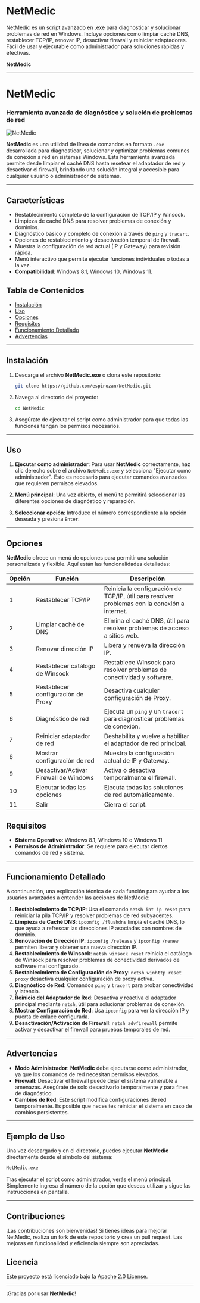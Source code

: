 # NetMedic
NetMedic es un script avanzado en .exe para diagnosticar y solucionar problemas de red en Windows. Incluye opciones como limpiar caché DNS, restablecer TCP/IP, renovar IP, desactivar firewall y reiniciar adaptadores. Fácil de usar y ejecutable como administrador para soluciones rápidas y efectivas.

**NetMedic**

---
# NetMedic
### Herramienta avanzada de diagnóstico y solución de problemas de red

![NetMedic](https://dummyimage.com/600x200/000/fff&text=NetMedic+by+Espinozan)

**NetMedic** es una utilidad de línea de comandos en formato `.exe` desarrollada para diagnosticar, solucionar y optimizar problemas comunes de conexión a red en sistemas Windows. Esta herramienta avanzada permite desde limpiar el caché DNS hasta resetear el adaptador de red y desactivar el firewall, brindando una solución integral y accesible para cualquier usuario o administrador de sistemas.

---

## Características

- Restablecimiento completo de la configuración de TCP/IP y Winsock.
- Limpieza de caché DNS para resolver problemas de conexión y dominios.
- Diagnóstico básico y completo de conexión a través de `ping` y `tracert`.
- Opciones de restablecimiento y desactivación temporal de firewall.
- Muestra la configuración de red actual (IP y Gateway) para revisión rápida.
- Menú interactivo que permite ejecutar funciones individuales o todas a la vez.
- **Compatibilidad**: Windows 8.1, Windows 10, Windows 11.

## Tabla de Contenidos
- [Instalación](#instalación)
- [Uso](#uso)
- [Opciones](#opciones)
- [Requisitos](#requisitos)
- [Funcionamiento Detallado](#funcionamiento-detallado)
- [Advertencias](#advertencias)

---

## Instalación

1. Descarga el archivo **NetMedic.exe** o clona este repositorio:

   ```bash
   git clone https://github.com/espinozan/NetMedic.git
   ```

2. Navega al directorio del proyecto:

   ```bash
   cd NetMedic
   ```

3. Asegúrate de ejecutar el script como administrador para que todas las funciones tengan los permisos necesarios.

---

## Uso

1. **Ejecutar como administrador**: Para usar **NetMedic** correctamente, haz clic derecho sobre el archivo `NetMedic.exe` y selecciona "Ejecutar como administrador". Esto es necesario para ejecutar comandos avanzados que requieren permisos elevados.

2. **Menú principal**: Una vez abierto, el menú te permitirá seleccionar las diferentes opciones de diagnóstico y reparación.

3. **Seleccionar opción**: Introduce el número correspondiente a la opción deseada y presiona `Enter`.

---

## Opciones

**NetMedic** ofrece un menú de opciones para permitir una solución personalizada y flexible. Aquí están las funcionalidades detalladas:

| Opción | Función                                                  | Descripción                                                                                   |
|--------|----------------------------------------------------------|-----------------------------------------------------------------------------------------------|
| 1      | Restablecer TCP/IP                                       | Reinicia la configuración de TCP/IP, útil para resolver problemas con la conexión a internet. |
| 2      | Limpiar caché de DNS                                     | Elimina el caché DNS, útil para resolver problemas de acceso a sitios web.                    |
| 3      | Renovar dirección IP                                     | Libera y renueva la dirección IP.                                                             |
| 4      | Restablecer catálogo de Winsock                          | Restablece Winsock para resolver problemas de conectividad y software.                        |
| 5      | Restablecer configuración de Proxy                       | Desactiva cualquier configuración de Proxy.                                                   |
| 6      | Diagnóstico de red                                       | Ejecuta un `ping` y un `tracert` para diagnosticar problemas de conexión.                     |
| 7      | Reiniciar adaptador de red                               | Deshabilita y vuelve a habilitar el adaptador de red principal.                               |
| 8      | Mostrar configuración de red                             | Muestra la configuración actual de IP y Gateway.                                             |
| 9      | Desactivar/Activar Firewall de Windows                   | Activa o desactiva temporalmente el firewall.                                                 |
| 10     | Ejecutar todas las opciones                              | Ejecuta todas las soluciones de red automáticamente.                                          |
| 11     | Salir                                                    | Cierra el script.                                                                             |

## Requisitos

- **Sistema Operativo**: Windows 8.1, Windows 10 o Windows 11
- **Permisos de Administrador**: Se requiere para ejecutar ciertos comandos de red y sistema.

---

## Funcionamiento Detallado

A continuación, una explicación técnica de cada función para ayudar a los usuarios avanzados a entender las acciones de NetMedic:

1. **Restablecimiento de TCP/IP**: Usa el comando `netsh int ip reset` para reiniciar la pila TCP/IP y resolver problemas de red subyacentes.
2. **Limpieza de Caché DNS**: `ipconfig /flushdns` limpia el caché DNS, lo que ayuda a refrescar las direcciones IP asociadas con nombres de dominio.
3. **Renovación de Dirección IP**: `ipconfig /release` y `ipconfig /renew` permiten liberar y obtener una nueva dirección IP.
4. **Restablecimiento de Winsock**: `netsh winsock reset` reinicia el catálogo de Winsock para resolver problemas de conectividad derivados de software mal configurado.
5. **Restablecimiento de Configuración de Proxy**: `netsh winhttp reset proxy` desactiva cualquier configuración de proxy activa.
6. **Diagnóstico de Red**: Comandos `ping` y `tracert` para probar conectividad y latencia.
7. **Reinicio del Adaptador de Red**: Desactiva y reactiva el adaptador principal mediante `netsh`, útil para solucionar problemas de conexión.
8. **Mostrar Configuración de Red**: Usa `ipconfig` para ver la dirección IP y puerta de enlace configurada.
9. **Desactivación/Activación de Firewall**: `netsh advfirewall` permite activar y desactivar el firewall para pruebas temporales de red.

---

## Advertencias

- **Modo Administrador**: **NetMedic** debe ejecutarse como administrador, ya que los comandos de red necesitan permisos elevados.
- **Firewall**: Desactivar el firewall puede dejar el sistema vulnerable a amenazas. Asegúrate de solo desactivarlo temporalmente y para fines de diagnóstico.
- **Cambios de Red**: Este script modifica configuraciones de red temporalmente. Es posible que necesites reiniciar el sistema en caso de cambios persistentes.

---

## Ejemplo de Uso

Una vez descargado y en el directorio, puedes ejecutar **NetMedic** directamente desde el símbolo del sistema:

```bash
NetMedic.exe
```

Tras ejecutar el script como administrador, verás el menú principal. Simplemente ingresa el número de la opción que deseas utilizar y sigue las instrucciones en pantalla.

---

## Contribuciones

¡Las contribuciones son bienvenidas! Si tienes ideas para mejorar NetMedic, realiza un fork de este repositorio y crea un pull request. Las mejoras en funcionalidad y eficiencia siempre son apreciadas.

## Licencia

Este proyecto está licenciado bajo la [Apache 2.0 License](LICENSE).

---

¡Gracias por usar **NetMedic**!
